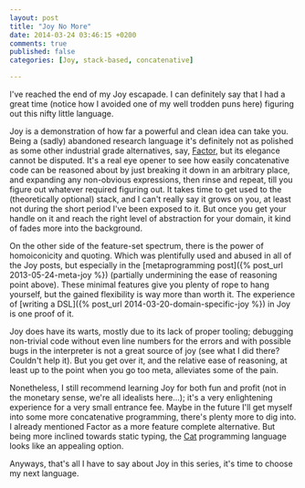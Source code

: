 ```yaml
---
layout: post
title: "Joy No More"
date: 2014-03-24 03:46:15 +0200
comments: true
published: false
categories: [Joy, stack-based, concatenative]

---
```


I've reached the end of my Joy escapade. I can definitely say that I had a great time (notice how I avoided one of my well trodden puns here) figuring out this nifty little language.

<!-- more -->

Joy is a demonstration of how far a powerful and clean idea can take you. Being a (sadly) abandoned research language it's definitely not as polished as some other industrial grade alternatives, say, [Factor](http://factorcode.org/), but its elegance cannot be disputed. It's a real eye opener to see how easily concatenative code can be reasoned about by just breaking it down in an arbitrary place, and expanding any non-obvious expressions, then rinse and repeat, till you figure out whatever required figuring out. It takes time to get used to the (theoretically optional) stack, and I can't really say it grows on you, at least not during the short period I've been exposed to it. But once you get your handle on it and reach the right level of abstraction for your domain, it kind of fades more into the background.

On the other side of the feature-set spectrum, there is the power of homoiconicity and quoting. Which was plentifully used and abused in all of the Joy posts, but especially in the [metaprogramming post]({% post_url 2013-05-24-meta-joy %}) (partially undermining the ease of reasoning point above). These minimal features give you plenty of rope to hang yourself, but the gained flexibility is way more than worth it. The experience of [writing a DSL]({% post_url 2014-03-20-domain-specific-joy %}) in Joy is one proof of it.

Joy does have its warts, mostly due to its lack of proper tooling; debugging non-trivial code without even line numbers for the errors and with possible bugs in the interpreter is not a great source of joy (see what I did there? Couldn't help it). But you get over it, and the relative ease of reasoning, at least up to the point when you go too meta, alleviates some of the pain.

Nonetheless, I still recommend learning Joy for both fun and profit (not in the monetary sense, we're all idealists here...); it's a very enlightening experience for a very small entrance fee. Maybe in the future I'll get myself into some more concatenative programming, there's plenty more to dig into. I already mentioned Factor as a more feature complete alternative. But being more inclined towards static typing, the [Cat](http://www.cat-language.com/) programming language looks like an appealing option.

Anyways, that's all I have to say about Joy in this series, it's time to choose my next language.